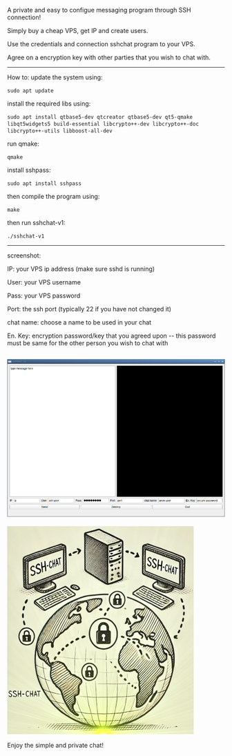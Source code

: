 A private and easy to configue messaging program through SSH connection!

Simply buy a cheap VPS, get IP and create users. 

Use the credentials and connection sshchat program to your VPS.

Agree on a encryption key with other parties that you wish to chat with.


---
How to:
update the system using:
```
sudo apt update
```
install the required libs using:
```
sudo apt install qtbase5-dev qtcreator qtbase5-dev qt5-qmake libqt5widgets5 build-essential libcrypto++-dev libcrypto++-doc libcrypto++-utils libboost-all-dev
```
run qmake:
```
qmake
```
install sshpass:
```
sudo apt install sshpass
```
then compile the program using:
```
make
```
then run sshchat-v1:
```
./sshchat-v1
```
---
screenshot:

IP: your VPS ip address (make sure sshd is running)

User: your VPS username

Pass: your VPS password

Port: the ssh port (typically 22 if you have not changed it)

chat name: choose a name to be used in your chat

En. Key: encryption password/key that you agreed upon -- this password must be same for the other person you wish to chat with


![alt text](https://github.com/msbCyricTohoku/sshchat/blob/main/screenshot/img2.png)
---
![alt text](https://github.com/msbCyricTohoku/sshchat/blob/main/screenshot/img.png)


Enjoy the simple and private chat! 



